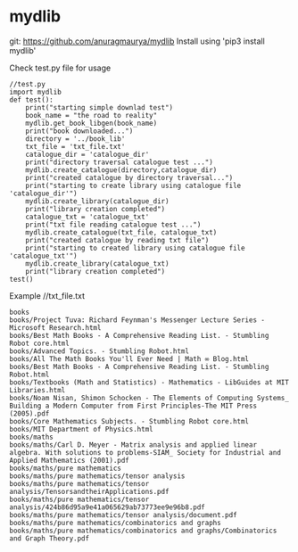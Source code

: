 # mydlib
git: https://github.com/anuragmaurya/mydlib
Install using 'pip3 install mydlib'


Check test.py file for usage

    //test.py
    import mydlib 
    def test():
    	print("starting simple downlad test")
    	book_name = "the road to reality"
    	mydlib.get_book_libgen(book_name)
    	print("book downloaded...")
    	directory = '../book_lib'
    	txt_file = 'txt_file.txt'
    	catalogue_dir = 'catalogue_dir'
    	print("directory traversal catalogue test ...")
    	mydlib.create_catalogue(directory,catalogue_dir)
    	print("created catalogue by directory traversal...")
    	print("starting to create library using catalogue file 'catalogue_dir'")
    	mydlib.create_library(catalogue_dir)
    	print("library creation completed")
    	catalogue_txt = 'catalogue_txt'
    	print("txt file reading catalogue test ...")
    	mydlib.create_catalogue(txt_file, catalogue_txt)
    	print("created catalogue by reading txt file")
    	print("starting to created library using catalogue file 'catalogue_txt'")
    	mydlib.create_library(catalogue_txt)
    	print("library creation completed")
    test()

Example
//txt_file.txt

    books
    books/Project Tuva: Richard Feynman's Messenger Lecture Series - Microsoft Research.html
    books/Best Math Books - A Comprehensive Reading List. - Stumbling Robot core.html
    books/Advanced Topics. - Stumbling Robot.html
    books/All The Math Books You'll Ever Need | Math ∞ Blog.html
    books/Best Math Books - A Comprehensive Reading List. - Stumbling Robot.html
    books/Textbooks (Math and Statistics) - Mathematics - LibGuides at MIT Libraries.html
    books/Noam Nisan, Shimon Schocken - The Elements of Computing Systems_ Building a Modern Computer from First Principles-The MIT Press (2005).pdf
    books/Core Mathematics Subjects. - Stumbling Robot core.html
    books/MIT Department of Physics.html
    books/maths
    books/maths/Carl D. Meyer - Matrix analysis and applied linear algebra. With solutions to problems-SIAM_ Society for Industrial and Applied Mathematics (2001).pdf
    books/maths/pure mathematics
    books/maths/pure mathematics/tensor analysis
    books/maths/pure mathematics/tensor analysis/TensorsandtheirApplications.pdf
    books/maths/pure mathematics/tensor analysis/424b86d95a9e41a065629ab73773ee9e96b8.pdf
    books/maths/pure mathematics/tensor analysis/document.pdf
    books/maths/pure mathematics/combinatorics and graphs
    books/maths/pure mathematics/combinatorics and graphs/Combinatorics and Graph Theory.pdf


